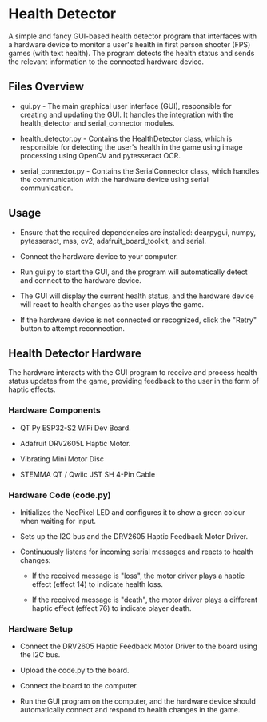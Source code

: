 # Health Detector
A simple and fancy GUI-based health detector program that interfaces with a hardware device to monitor a user's health in first person shooter (FPS) games (with text health). The program detects the health status and sends the relevant information to the connected hardware device.

## Files Overview

- gui.py - The main graphical user interface (GUI), responsible for creating and updating the GUI. It handles the integration with the health_detector and serial_connector modules.

- health_detector.py - Contains the HealthDetector class, which is responsible for detecting the user's health in the game using image processing using OpenCV and pytesseract OCR.

- serial_connector.py - Contains the SerialConnector class, which handles the communication with the hardware device using serial communication.

## Usage

- Ensure that the required dependencies are installed: dearpygui, numpy, pytesseract, mss, cv2, adafruit_board_toolkit, and serial.

- Connect the hardware device to your computer.

- Run gui.py to start the GUI, and the program will automatically detect and connect to the hardware device.

- The GUI will display the current health status, and the hardware device will react to health changes as the user plays the game.

- If the hardware device is not connected or recognized, click the "Retry" button to attempt reconnection.


## Health Detector Hardware

The hardware interacts with the GUI program to receive and process health status updates from the game, providing feedback to the user in the form of haptic effects.

### Hardware Components

- QT Py ESP32-S2 WiFi Dev Board.

- Adafruit DRV2605L Haptic Motor.

- Vibrating Mini Motor Disc

- STEMMA QT / Qwiic JST SH 4-Pin Cable

### Hardware Code (code.py)

- Initializes the NeoPixel LED and configures it to show a green colour when waiting for input.

- Sets up the I2C bus and the DRV2605 Haptic Feedback Motor Driver.

- Continuously listens for incoming serial messages and reacts to health changes:

  - If the received message is "loss", the motor driver plays a haptic effect (effect 14) to indicate health loss.

  - If the received message is "death", the motor driver plays a different haptic effect (effect 76) to indicate player death.

### Hardware Setup

- Connect the DRV2605 Haptic Feedback Motor Driver to the board using the I2C bus.

- Upload the code.py to the board.

- Connect the board to the computer.

- Run the GUI program on the computer, and the hardware device should automatically connect and respond to health changes in the game.
